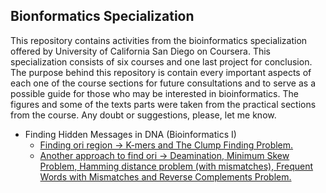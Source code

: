 ## Bionformatics Specialization
This repository contains activities from the bioinformatics specialization offered by University of California San Diego on Coursera.
This specialization consists of six courses and one last project for conclusion. The purpose behind this repository is contain every important aspects of each one of the course sections for future consultations and to serve as a possible guide for those who may be interested in bioinformatics. The figures and some of the texts parts were taken from the practical sections from the course. Any doubt or suggestions, please, let me know.

* Finding Hidden Messages in DNA (Bioinformatics I)
  * [Finding ori region -> K-mers and The Clump Finding Problem.](https://github.com/nilbsongalindo/bioinformatics_specialization/blob/master/Fiding%20Hidden%20Messages%20in%20DNA.ipynb)
  * [Another approach to find ori -> Deamination, Minimum Skew Problem, Hamming distance problem (with mismatches), Frequent Words with Mismatches and Reverse Complements Problem.](https://github.com/nilbsongalindo/bioinformatics_specialization/blob/master/Fiding%20Hidden%20Messages%20in%20DNA%20part%202.ipynb)
